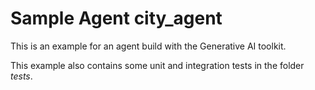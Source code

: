 # Sample Agent city_agent

This is an example for an agent build with the Generative AI toolkit.

This example also contains some unit and integration tests in the folder *tests*.

